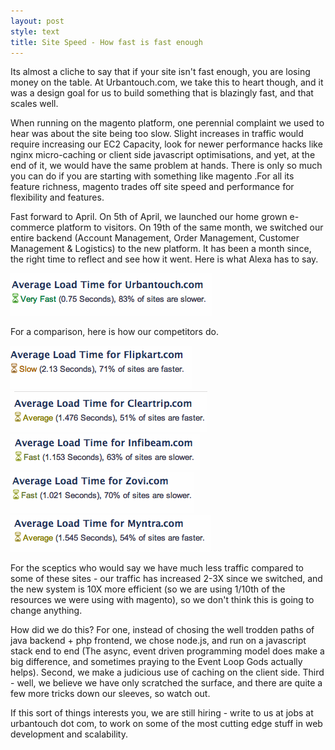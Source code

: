 ```yaml
---
layout: post
style: text
title: Site Speed - How fast is fast enough
---
```


Its almost a cliche to say that if your site isn't fast enough, you are losing money on the table. At Urbantouch.com, we take this to heart though, and it was a design goal for us to build something that is blazingly fast, and that scales well. 

When running on the magento platform, one perennial complaint we used to hear was about the site being too slow. Slight increases in traffic would require increasing our EC2 Capacity, look for newer performance hacks like nginx micro-caching or client side javascript optimisations, and yet, at the end of it, we would have the same problem at hands. There is only so much you can do if you are starting with something like magento .For all its feature richness, magento trades off site speed and performance for flexibility and features.

Fast forward to April. On 5th of April, we launched our home grown e-commerce platform to visitors. On 19th of the same month, we switched our entire backend (Account Management, Order Management, Customer Management & Logistics) to the new platform. It has been a month since, the right time to reflect and see how it went. Here is what Alexa has to say.

![Urbantouch.com](/img/urbantouch.gif "Urbantouch.com site speed")

For a comparison, here is how our competitors do.

![Flipkart.com](/img/flipkart.gif "Flipkart.com site speed")
![Cleartrip.com](/img/cleartrip.gif "Cleartrip.com site speed")
![Infibeam.com](/img/infibeam.gif "Infibeam.com site speed")
![Zovi.com](/img/zovi.gif "Zovi.com site speed")
![Myntra.com](/img/myntra.gif "Myntra.com site speed")

For the sceptics who would say we have much less traffic compared to some of these sites - our traffic has increased 2-3X since we switched, and the new system is 10X more efficient (so we are using 1/10th of the resources we were using with magento), so we don't think this is going to change anything.

How did we do this? For one, instead of chosing the well trodden paths of java backend + php frontend, we chose node.js, and run on a javascript stack end to end (The async, event driven programming model does make a big difference, and sometimes praying to the Event Loop Gods actually helps). Second, we make a judicious use of caching on the client side. Third - well, we believe we have only scratched the surface, and there are quite a few more tricks down our sleeves, so watch out. 

If this sort of things interests you, we are still hiring - write to us at jobs at urbantouch dot com, to work on some of the most cutting edge stuff in web development and scalability.

